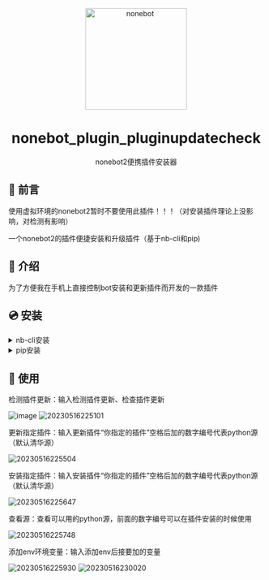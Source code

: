 <p align="center">
  <a href="https://v2.nonebot.dev/"><img src="https://v2.nonebot.dev/logo.png" width="200" height="200" alt="nonebot"></a>
</p>

<div align="center">

# nonebot_plugin_pluginupdatecheck

nonebot2便携插件安装器

</div>

## 💬 前言

使用虚拟环境的nonebot2暂时不要使用此插件！！！（对安装插件理论上没影响，对检测有影响）

一个nonebot2的插件便捷安装和升级插件（基于nb-cli和pip)

## 📖 介绍

为了方便我在手机上直接控制bot安装和更新插件而开发的一款插件

## 💿 安装

<details>
<summary>nb-cli安装</summary>
在 nonebot2 项目的根目录下打开命令行, 输入以下指令即可安装
  
    nb plugin install nonebot-plugin-pluginupdatecheck

</details>

<details>
<summary>pip安装</summary>
  
    pip install nonebot-plugin-pluginupdatecheck

</details>

## 🎉 使用

检测插件更新：输入检测插件更新、检查插件更新

![image](https://github.com/xi-yue-233/nonebot-plugin-pluginupdatecheck/assets/58218656/f6defd18-6279-45f4-a009-83cfda529e2d)
![20230516225101](https://github.com/xi-yue-233/nonebot-plugin-pluginupdatecheck/assets/58218656/8d26d5d0-ef2b-458b-803e-0aa0afc5fa41)

更新指定插件：输入更新插件“你指定的插件”空格后加的数字编号代表python源（默认清华源）

![20230516225504](https://github.com/xi-yue-233/nonebot-plugin-pluginupdatecheck/assets/58218656/74707dc0-2bd8-46b9-b143-2a23e885ad39)


安装指定插件：输入安装插件“你指定的插件”空格后加的数字编号代表python源（默认清华源）

![20230516225647](https://github.com/xi-yue-233/nonebot-plugin-pluginupdatecheck/assets/58218656/aa60add9-93e2-4da6-8eff-fcd3085441cd)

查看源：查看可以用的python源，前面的数字编号可以在插件安装的时候使用

![20230516225748](https://github.com/xi-yue-233/nonebot-plugin-pluginupdatecheck/assets/58218656/e6e7f048-f75e-4a2f-9c9c-eb2ec8cec271)

添加env环境变量：输入添加env后接要加的变量

![20230516225930](https://github.com/xi-yue-233/nonebot-plugin-pluginupdatecheck/assets/58218656/c424be62-b99b-486b-83a3-4b458be6c086)
![20230516230020](https://github.com/xi-yue-233/nonebot-plugin-pluginupdatecheck/assets/58218656/ce09af1d-72e3-448a-8c42-65f902d48f08)

